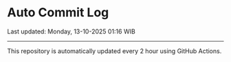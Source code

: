 # Auto Commit Log

Last updated: Monday, 13-10-2025 01:16 WIB

---

This repository is automatically updated every 2 hour using GitHub Actions.
